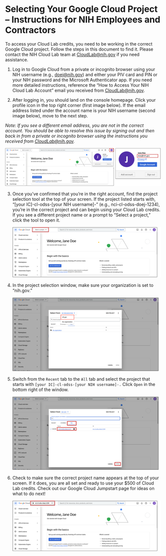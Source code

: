 # Selecting Your Google Cloud Project – Instructions for NIH Employees and Contractors

To access your Cloud Lab credits, you need to be working in the correct Google Cloud project. Follow the steps in this document to find it. Please contact the NIH Cloud Lab team at CloudLab@nih.gov if you need assistance.

1.	Log in to Google Cloud from a private or incognito browser using your NIH username (e.g., doej@nih.gov) and either your PIV card and PIN or your NIH password and the Microsoft Authenticator app. If you need more detailed instructions, reference the “How to Access Your NIH Cloud Lab Account” email you received from CloudLab@nih.gov.

2.	After logging in, you should land on the console homepage. Click your profile icon in the top right corner (first image below). If the email address listed under the account name is your NIH username (second image below), move to the next step.

*Note: If you see a different email address, you are not in the correct account. You should be able to resolve this issue by signing out and then back in from a private or incognito browser using the instructions you received from CloudLab@nih.gov.*

![select project1](/images/1_intramural_access.png)

3.	Once you’ve confirmed that you’re in the right account, find the project selection tool at the top of your screen. If the project listed starts with, “[your IC]-cl-odss-[your NIH username]-” (e.g., nci-cl-odss-doej-1234), you’re in the correct project and can begin using your Cloud Lab credits. If you see a different project name or a prompt to “Select a project,” click the tool to open it.
 
    ![select project2](/images/2_intramural_access.png)

4.	In the project selection window, make sure your organization is set to “nih.gov.”
 
    ![select project3](/images/3_intramural_access.png)

5.	Switch from the `Recent` tab to the `All` tab and select the project that starts with `[your IC]-cl-odss-[your NIH username]-.` Click `Open` in the bottom right of the window.
 
    ![select project4](/images/4_intramural_request.png)

6.	Check to make sure the correct project name appears at the top of your screen. If it does, you are all set and ready to use your $500 of Cloud Lab credits. Check out our Google Cloud Jumpstart page for ideas on what to do next!

    ![select project5](/images/5_intramural_access.png)
